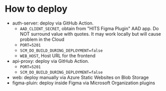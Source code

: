 # How to deploy

- auth-server: deploy via GitHub Action.
  - `AAD_CLIENT_SECRET`, obtain from "HITS Figma Plugin" AAD app. Do NOT surround value with quotes. It may work locally but will cause problem in the Cloud
  - `PORT=5201`
  - `SCM_DO_BUILD_DURING_DEPLOYMENT=false`
  - `WEB_HOST`, Host URL for the frontend
- api-proxy: deploy via GitHub Action.
  - `PORT=5201`
  - `SCM_DO_BUILD_DURING_DEPLOYMENT=false`
- web: deploy manually via Azure Static Websites on Blob Storage
- figma-pluin: deploy inside Figma via Microsoft Organization plugins
